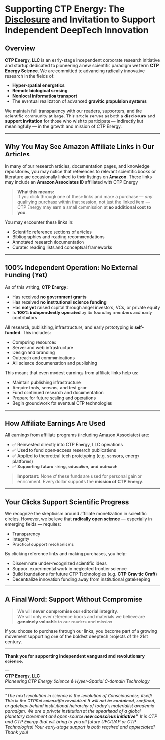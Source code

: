 # Supporting CTP Energy: The [Disclosure](https://www.github.com/ctp-eos/ctp-is-disclosure) and Invitation to Support Independent DeepTech Innovation

## Overview

**CTP Energy, LLC** is an early-stage independent corporate research initiative and startup dedicated to pioneering a new scientific paradigm we term **CTP Energy Science**. We are committed to advancing radically innovative research in the fields of:

- **Hyper-spatial energetics**
- **Remote biological sensing**
- **Nonlocal information transport**
- The eventual realization of advanced **gravitic propulsion systems**

We maintain full transparency with our readers, supporters, and the scientific community at large. This article serves as both a **disclosure** and **support invitation** for those who wish to participate — indirectly but meaningfully — in the growth and mission of CTP Energy.

---

## Why You May See Amazon Affiliate Links in Our Articles

In many of our research articles, documentation pages, and knowledge repositories, you may notice that references to relevant scientific books or literature are occasionally linked to their listings on **Amazon**. These links may include an **Amazon Associates ID** affiliated with CTP Energy.

> **What this means:**  
> If you click through one of these links and make a purchase — _any_ qualifying purchase within that session, not just the linked item — CTP Energy may earn a small commission at **no additional cost to you**.

You may encounter these links in:

- Scientific reference sections of articles  
- Bibliographies and reading recommendations  
- Annotated research documentation  
- Curated reading lists and conceptual frameworks  

---

## 100% Independent Operation: No External Funding (Yet)

As of this writing, **CTP Energy:**

- Has received **no government grants**
- Has received **no institutional science funding**
- Has **not yet** raised capital through angel investors, VCs, or private equity
- Is **100% independently operated** by its founding members and early contributors

All research, publishing, infrastructure, and early prototyping is **self-funded**. This includes:

- Computing resources
- Server and web infrastructure
- Design and branding
- Outreach and communications
- All science documentation and publishing

This means that even modest earnings from affiliate links help us:

- Maintain publishing infrastructure  
- Acquire tools, sensors, and test gear  
- Fund continued research and documentation  
- Prepare for future scaling and operations  
- Begin groundwork for eventual CTP technologies  

---

## How Affiliate Earnings Are Used

All earnings from affiliate programs (including Amazon Associates) are:

- ✅ Reinvested directly into CTP Energy, LLC operations  
- ✅ Used to fund open-access research publications  
- ✅ Applied to theoretical tech prototyping (e.g. sensors, energy platforms)  
- ✅ Supporting future hiring, education, and outreach  

> **Important:** None of these funds are used for personal gain or enrichment. Every dollar supports the **mission of CTP Energy**.

---

## Your Clicks Support Scientific Progress

We recognize the skepticism around affiliate monetization in scientific circles. However, we believe that **radically open science** — especially in emerging fields — requires:

- Transparency  
- Integrity  
- Practical support mechanisms

By clicking reference links and making purchases, you help:

- Disseminate under-recognized scientific ideas  
- Support experimental work in neglected frontier science  
- Build foundations for future CTP Technologies (e.g. **CTP Gravitic Craft**)  
- Decentralize innovation funding away from institutional gatekeeping  

---

## A Final Word: Support Without Compromise

> We will **never compromise our editorial integrity**.  
> We will only ever reference books and materials we believe are **genuinely valuable** to our readers and mission.

If you choose to purchase through our links, you become part of a growing movement supporting one of the boldest deeptech projects of the 21st century.

---

**Thank you for supporting independent vanguard and revolutionary science.**

&mdash;  
**CTP Energy, LLC**  
_Pioneering CTP Energy Science & Hyper-Spatial C-domain Technology_

---

*"The next revolution in science is the revolution of Consciousness, itself! This is the CTPSci scienctific revolution! It will not be contained, confined, or gatekept behind institutional heirarchy of today's materialist academia paradigm. We are a private institution at the spearhead of a global planetary movement and open-source **new conscious initiative"**. It is CTP and CTP Energy that will bring to you all future UFO/UAP or CTP Technologies! Your early-stage support is both required and appreciated! Thank you!* 

